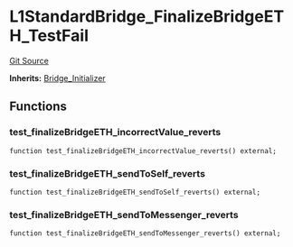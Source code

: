 # L1StandardBridge_FinalizeBridgeETH_TestFail
[Git Source](https://github.com/ethereum-optimism/optimism/blob/f7b73857601914eeea6fc4c1ba46ae99ca744d97/contracts/test/L1StandardBridge.t.sol)

**Inherits:**
[Bridge_Initializer](/contracts/test/CommonTest.t.sol/contract.Bridge_Initializer.md)


## Functions
### test_finalizeBridgeETH_incorrectValue_reverts


```solidity
function test_finalizeBridgeETH_incorrectValue_reverts() external;
```

### test_finalizeBridgeETH_sendToSelf_reverts


```solidity
function test_finalizeBridgeETH_sendToSelf_reverts() external;
```

### test_finalizeBridgeETH_sendToMessenger_reverts


```solidity
function test_finalizeBridgeETH_sendToMessenger_reverts() external;
```

